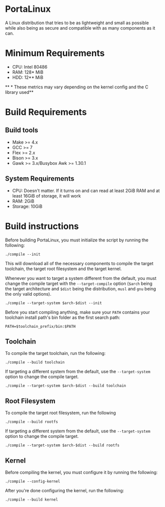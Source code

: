 # PortaLinux

A Linux distribution that tries to be as lightweight and small as possible
while also being as secure and compatible with as many components as it can.

# Minimum Requirements

- CPU: Intel 80486
- RAM: 128* MiB
- HDD: 12** MiB

** * These metrics may vary depending on the kernel config and the C library used**

# Build Requirements

## Build tools

- Make >= 4.x
- GCC >= 7
- Flex >= 2.x
- Bison >= 3.x
- Gawk >= 3.x/Busybox Awk >= 1.30.1

## System Requirements

- CPU: Doesn't matter. If it turns on and can read at least 2GiB RAM and at
least 16GiB of storage, it will work
- RAM: 2GiB
- Storage: 10GiB

# Build instructions

Before building PortaLinux, you must initialize the script by running the 
following:
```
./compile --init
```
This will download all of the necessary components to compile the target
toolchain, the target root filesystem and the target kernel.

Whenever you want to target a system different from the default, you must
change the compile target with the `--target-compile` option (`$arch` being
the target architecture and `$dist` being the distribution, `musl` and `gnu`
being the only valid options).
```
./compile --target-system $arch-$dist --init
```

Before you start compiling anything, make sure your `PATH` contains your
toolchain install path's bin folder as the first search path:
```
PATH=$toolchain_prefix/bin:$PATH
```

## Toolchain

To compile the target toolchain, run the following:
```
./compile --build toolchain
```
If targeting a different system from the default, use the `--target-system`
option to change the compile target.
```
./compile --target-system $arch-$dist --build toolchain
```

## Root Filesystem

To compile the target root filesystem, run the following
```
./compile --build rootfs
```
If targeting a different system from the default, use the `--target-system`
option to change the compile target.
```
./compile --target-system $arch-$dist --build rootfs
```

## Kernel

Before compiling the kernel, you must configure it by running the following:
```
./compile --config-kernel
```
After you're done configuring the kernel, run the following:
```
./compile --build kernel
```


